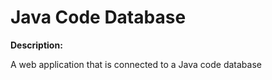 # Java Code Database
<b>Description:</b>

A web application that is connected to a Java code database